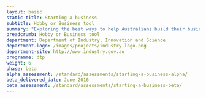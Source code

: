 ```yaml
---
layout: basic
static-title: Starting a business 
subtitle: Hobby or Business tool
summary: "Exploring the best ways to help Australians build their businesses, and link across government to allow Australian business owners to get on with the job."
breadcrumb: Hobby or Business tool
department: Department of Industry, Innovation and Science
department-logo: /images/projects/industry-logo.png
department-site: http://www.industry.gov.au
programme: dtp
weight: 6
phase: beta
alpha_assessment: /standard/assessments/starting-a-business-alpha/
beta_delivered_date: June 2016
beta_assessment: /standard/assessments/starting-a-business-beta/
---
```

